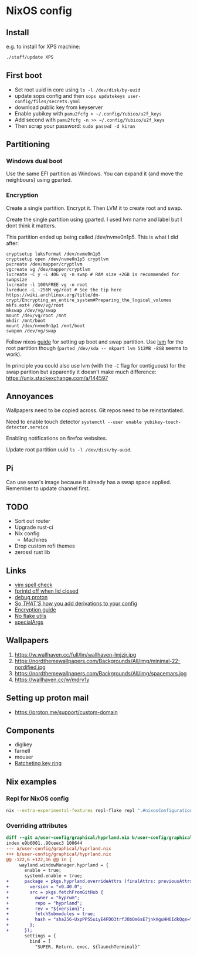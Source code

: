 # NixOS config

## Install

e.g. to install for XPS machine:

```sh
./stuff/update XPS
```

## First boot

* Set root uuid in core using `ls -l /dev/disk/by-uuid`
* update sops config and then `sops updatekeys user-config/files/secrets.yaml`
* download public key from keyserver
* Enable yubikey with `pamu2fcfg > ~/.config/Yubico/u2f_keys`
* Add second with `pamu2fcfg -n >> ~/.config/Yubico/u2f_keys`
* Then scrap your password: `sudo passwd -d kiran`

## Partitioning

### Windows dual boot

Use the same EFI partition as Windows. You can expand it (and move the neighbours) using gparted.

### Encryption

Create a single partition. Encrypt it. Then LVM it to create root and swap.

Create the single partition using gparted. I used lvm name and label but I dont think it matters.

This partition ended up being called /dev/nvme0n1p5. This is what I did after:

```shell
cryptsetup luksFormat /dev/nvme0n1p5
cryptsetup open /dev/nvme0n1p5 cryptlvm
pvcreate /dev/mapper/cryptlvm
vgcreate vg /dev/mapper/cryptlvm
lvcreate -C y -L 40G vg -n swap # RAM size +2GB is recommended for swapsize
lvcreate -l 100%FREE vg -n root
lvreduce -L -256M vg/root # See the tip here https://wiki.archlinux.org/title/dm-crypt/Encrypting_an_entire_system#Preparing_the_logical_volumes
mkfs.ext4 /dev/vg/root
mkswap /dev/vg/swap
mount /dev/vg/root /mnt
mkdir /mnt/boot
mount /dev/nvme0n1p1 /mnt/boot
swapon /dev/vg/swap
```

Follow nixos [guide] for setting up boot and swap partition. Use [lvm] for the
root partition though (`parted /dev/sda -- mkpart lvm 512MB -8GB` seems to
work).

In principle you could also use lvm (with the `-C` flag for contiguous) for the
swap parition but apparently it doesn't make much difference:
<https://unix.stackexchange.com/a/144597>

[guide]: https://nixos.org/manual/nixos/stable/#sec-installation-manual
[lvm]: https://linuxhandbook.com/lvm-guide/

## Annoyances

Wallpapers need to be copied across. Git repos need to be reinstantiated.

Need to enable touch detector `systemctl --user enable yubikey-touch-detector.service`

Enabling notifications on firefox websites.

Update root partition uuid `ls -l /dev/disk/by-uuid`.

## Pi

Can use sean's image because it already has a swap space applied. Remember to update channel first.

## TODO

* Sort out router
* Upgrade rust-ci
* Nix config
  * Machines
* Drop custom rofi themes
* zerossl rust lib

## Links

* [vim spell check](https://www.adamalbrecht.com/blog/2019/10/21/spell-check-in-vim-for-markdown-and-git-commit-messages/)
* [fprintd off when lid closed](https://unix.stackexchange.com/questions/678609/how-to-disable-fingerprint-authentication-when-laptop-lid-is-closed)
* [debug proton](https://forums.linuxmint.com/viewtopic.php?t=353144)
* [So _THAT'S_ how you add derivations to your config](https://discourse.nixos.org/t/howto-merge-a-derivation-nix-to-etc-nixos-configuration-nix/12797/3)
* [Encryption guide](https://gist.github.com/martijnvermaat/76f2e24d0239470dd71050358b4d5134)
* [No flake utils](https://ayats.org/blog/no-flake-utils)
* [specialArgs](https://discourse.nixos.org/t/how-do-specialargs-work/50615)

## Wallpapers

1. <https://w.wallhaven.cc/full/lm/wallhaven-lmjzjr.jpg>
1. <https://nordthemewallpapers.com/Backgrounds/All/img/minimal-22-nordified.jpg>
1. <https://nordthemewallpapers.com/Backgrounds/All/img/spacemars.jpg>
1. <https://wallhaven.cc/w/mdrv1y>

## Setting up proton mail

* <https://proton.me/support/custom-domain>

## Components

* digikey
* farnell
* mouser
* [Ratcheting key ring](https://neverletgo.com/products/mini-ratchet-retractable-tool-lanyard)

## Nix examples

### Repl for NixOS config

```sh
nix --extra-experimental-features repl-flake repl ".#nixosConfigurations.\"$NAME\""
```

### Overriding attributes

```diff
diff --git a/user-config/graphical/hyprland.nix b/user-config/graphical/hyprland.nix
index e9b6001..90ceec3 100644
--- a/user-config/graphical/hyprland.nix
+++ b/user-config/graphical/hyprland.nix
@@ -122,6 +122,16 @@ in {
     wayland.windowManager.hyprland = {
       enable = true;
       systemd.enable = true;
+      package = pkgs.hyprland.overrideAttrs (finalAttrs: previousAttrs: rec {
+        version = "v0.40.0";
+        src = pkgs.fetchFromGitHub {
+          owner = "hyprwm";
+          repo = "hyprland";
+          rev = "${version}";
+          fetchSubmodules = true;
+          hash = "sha256-UxpPPS5uiyE4FDO3trfJObOm6sE7jnkVguHH6IdkQqs=";
+        };
+      });
       settings = {
         bind = [
           "SUPER, Return, exec, ${launchTerminal}"
```
